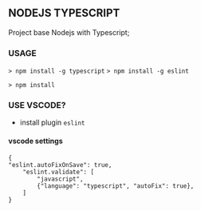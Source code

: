## NODEJS TYPESCRIPT

Project base Nodejs with Typescript;


### USAGE
`> npm install -g typescript`
`> npm install -g eslint`

`> npm install`

### USE VSCODE?
* install plugin `eslint`

#### vscode settings
```
{
"eslint.autoFixOnSave": true,
    "eslint.validate": [
        "javascript",
        {"language": "typescript", "autoFix": true},
    ]
}

```

